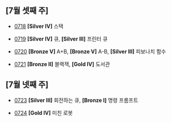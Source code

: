  
## [7월 셋째 주]
  
+ [0718](https://github.com/KNU-HAEDAL/baekjoon-per-day/tree/main/%EC%9D%B4%EC%B1%84%EC%9D%80/0718)
  __[Silver IV]__   스택    

+ [0719](https://github.com/KNU-HAEDAL/baekjoon-per-day/tree/main/%EC%9D%B4%EC%B1%84%EC%9D%80/0719)
  __[Silver IV]__   큐, __[Silver III]__   프린터 큐    

+ [0720](https://github.com/KNU-HAEDAL/baekjoon-per-day/tree/main/%EC%9D%B4%EC%B1%84%EC%9D%80/0720)
  __[Bronze V]__   A+B, __[Bronze V]__   A-B, __[Silver III]__   피보나치 함수

+ [0721](https://github.com/KNU-HAEDAL/baekjoon-per-day/tree/main/%EC%9D%B4%EC%B1%84%EC%9D%80/0721)
  __[Bronze II]__   블랙잭, __[Gold IV]__   도서관     
      
     
## [7월 넷째 주]

+ [0723](https://github.com/KNU-HAEDAL/baekjoon-per-day/tree/main/%EC%9D%B4%EC%B1%84%EC%9D%80/0723)
  __[Silver III]__   회전하는 큐, __[Bronze I]__   명령 프롬프트
  
+ [0724](https://github.com/KNU-HAEDAL/baekjoon-per-day/tree/main/%EC%9D%B4%EC%B1%84%EC%9D%80/0724)
  __[Gold IV]__   미친 로봇



